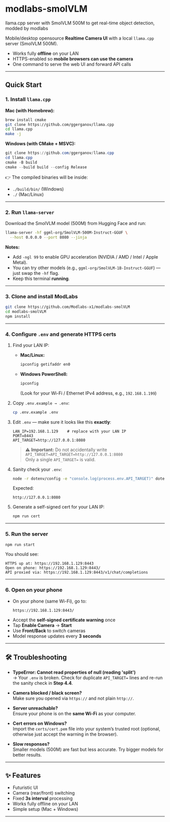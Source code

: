 # modlabs-smolVLM

llama.cpp server with SmolVLM 500M to get real-time object detection, modded by modlabs  

Mobile/desktop opensource **Realtime Camera UI** with a local `llama.cpp` server (SmolVLM 500M).  
- Works fully **offline** on your LAN  
- HTTPS-enabled so **mobile browsers can use the camera**  
- One command to serve the web UI and forward API calls  

---

## Quick Start

### 1. Install `llama.cpp`

**Mac (with Homebrew):**
```bash
brew install cmake
git clone https://github.com/ggerganov/llama.cpp
cd llama.cpp
make -j
```

**Windows (with CMake + MSVC):**
```powershell
git clone https://github.com/ggerganov/llama.cpp
cd llama.cpp
cmake -B build
cmake --build build --config Release
```

👉 The compiled binaries will be inside:

* `./build/bin/` (Windows)
* `./` (Mac/Linux)

---

### 2. Run `llama-server`

Download the SmolVLM model (500M) from Hugging Face and run:

```bash
llama-server -hf ggml-org/SmolVLM-500M-Instruct-GGUF \
  --host 0.0.0.0 --port 8080 --jinja
```

**Notes:**
* Add `-ngl 99` to enable GPU acceleration (NVIDIA / AMD / Intel / Apple Metal).
* You can try other models (e.g., `ggml-org/SmolVLM-1B-Instruct-GGUF`) — just swap the `-hf` flag.
* Keep this terminal **running**.

---

### 3. Clone and install ModLabs

```bash
git clone https://github.com/Modlabs-x1/modlabs-smolVLM
cd modlabs-smolVLM
npm install
```

---

### 4. Configure `.env` and generate HTTPS certs

1. Find your LAN IP:
   * **Mac/Linux:**
     ```bash
     ipconfig getifaddr en0
     ```
   * **Windows PowerShell:**
     ```powershell
     ipconfig
     ```
     (Look for your Wi-Fi / Ethernet IPv4 address, e.g., `192.168.1.199`)

2. Copy `.env.example → .env`:
   ```bash
   cp .env.example .env
   ```

3. Edit `.env` — make sure it looks like this **exactly**:  
   ```env
   LAN_IP=192.168.1.129    # replace with your LAN IP
   PORT=8443
   API_TARGET=http://127.0.0.1:8080
   ```

   > ⚠️ **Important:** Do not accidentally write  
   > `API_TARGET=API_TARGET=http://127.0.0.1:8080`  
   > Only a single `API_TARGET=` is valid.

4. Sanity check your `.env`:  
   ```bash
   node -r dotenv/config -e "console.log(process.env.API_TARGET)" dotenv_config_path=.env
   ```
   Expected:
   ```
   http://127.0.0.1:8080
   ```

5. Generate a self-signed cert for your LAN IP:
   ```bash
   npm run cert
   ```

---

### 5. Run the server

```bash
npm run start
```

You should see:

```
HTTPS up at: https://192.168.1.129:8443
Open on phone: https://192.168.1.129:8443/
API proxied via: https://192.168.1.129:8443/v1/chat/completions
```

---

### 6. Open on your phone

* On your phone (same Wi-Fi), go to:
  ```
  https://192.168.1.129:8443/
  ```
* Accept the **self-signed certificate warning** once
* Tap **Enable Camera** → **Start**
* Use **Front/Back** to switch cameras
* Model response updates every **3 seconds**

---

## 🛠 Troubleshooting

* **TypeError: Cannot read properties of null (reading 'split')**  
  → Your `.env` is broken. Check for duplicate `API_TARGET=` lines and re-run the sanity check in **Step 4.4**.

* **Camera blocked / black screen?**  
  Make sure you opened via `https://` and not plain `http://`.

* **Server unreachable?**  
  Ensure your phone is on the **same Wi-Fi** as your computer.

* **Cert errors on Windows?**  
  Import the `certs/cert.pem` file into your system’s trusted root (optional, otherwise just accept the warning in the browser).

* **Slow responses?**  
  Smaller models (500M) are fast but less accurate. Try bigger models for better results.

---

## ✨ Features

* Futuristic UI  
* Camera (rear/front) switching  
* Fixed **3s interval** processing  
* Works fully offline on your LAN  
* Simple setup (Mac + Windows)  

---

